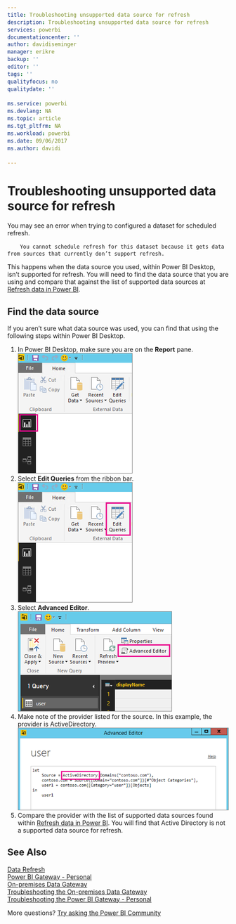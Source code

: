 ```yaml
---
title: Troubleshooting unsupported data source for refresh
description: Troubleshooting unsupported data source for refresh
services: powerbi
documentationcenter: ''
author: davidiseminger
manager: erikre
backup: ''
editor: ''
tags: ''
qualityfocus: no
qualitydate: ''

ms.service: powerbi
ms.devlang: NA
ms.topic: article
ms.tgt_pltfrm: NA
ms.workload: powerbi
ms.date: 09/06/2017
ms.author: davidi

---
```

# Troubleshooting unsupported data source for refresh
You may see an error when trying to configured a dataset for scheduled refresh.

        You cannot schedule refresh for this dataset because it gets data from sources that currently don’t support refresh.

This happens when the data source you used, within Power BI Desktop, isn’t supported for refresh. You will need to find the data source that you are using and compare that against the list of supported data sources at [Refresh data in Power BI](powerbi-refresh-data.md). 

## Find the data source
If you aren’t sure what data source was used, you can find that using the following steps within Power BI Desktop.  

1. In Power BI Desktop, make sure you are on the **Report** pane.  
   ![](media/powerbi-admin-troubleshoot-unsupported-data-source-for-refresh/tshoot-report-pane.png)
2. Select **Edit Queries** from the ribbon bar.  
   ![](media/powerbi-admin-troubleshoot-unsupported-data-source-for-refresh/tshoot-edit-queries.png)
3. Select **Advanced Editor**.  
   ![](media/powerbi-admin-troubleshoot-unsupported-data-source-for-refresh/tshoot-advanced-editor.png)
4. Make note of the provider listed for the source.  In this example, the provider is ActiveDirectory.  
   ![](media/powerbi-admin-troubleshoot-unsupported-data-source-for-refresh/tshoot-provider.png)
5. Compare the provider with the list of supported data sources found within [Refresh data in Power BI](powerbi-refresh-data.md).  You will find that Active Directory is not a supported data source for refresh.  

## See Also
[Data Refresh](powerbi-refresh-data.md)  
[Power BI Gateway - Personal](powerbi-personal-gateway.md)  
[On-premises Data Gateway](powerbi-gateway-onprem.md)  
[Troubleshooting the On-premises Data Gateway](powerbi-gateway-onprem-tshoot.md)  
[Troubleshooting the Power BI Gateway - Personal](powerbi-admin-troubleshooting-power-bi-personal-gateway.md)  

More questions? [Try asking the Power BI Community](http://community.powerbi.com/)


